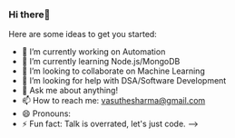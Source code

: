 ### Hi there👋

Here are some ideas to get you started:

- 🔭 I’m currently working on Automation
- 🌱 I’m currently learning Node.js/MongoDB
- 👯 I’m looking to collaborate on Machine Learning
- 🤔 I’m looking for help with DSA/Software Development
- 💬 Ask me about anything!
- 📫 How to reach me: vasuthesharma@gmail.com
- 😄 Pronouns: 
- ⚡ Fun fact: Talk is overrated, let's just code. 
-->
